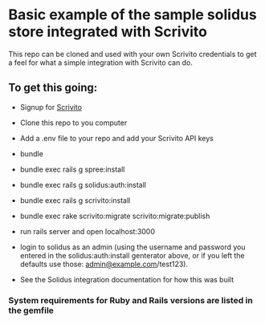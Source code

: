 # Basic example of the sample solidus store integrated with Scrivito

This repo can be cloned and used with your own Scrivito credentials to get a feel for what a simple integration with Scrivito can do. 

## To get this going:

* Signup for [Scrivito](https:scrivito.com/signup)

* Clone this repo to you computer

* Add a .env file to your repo and add your Scrivito API keys

* bundle

* bundle exec rails g spree:install

* bundle exec rails g solidus:auth:install

* bundle exec rails g scrivito:install

* bundle exec rake scrivito:migrate scrivito:migrate:publish

* run rails server and open localhost:3000

* login to solidus as an admin (using the username and password you entered in the solidus:auth:install genterator above, or if you left the defaults use those: admin@example.com/test123).

* See the Solidus integration documentation for how this was built

### System requirements for Ruby and Rails versions are listed in the gemfile
